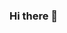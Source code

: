### Hi there 👋

<!--
**nicoGG/nicoGG** is a ✨ _special_ ✨ repository because its `README.md` (this file) appears on your GitHub profile.

Here are some ideas to get you started:

- 🔭 I’m currently working on spread.cl and geekz.cl
- 🌱 I’m currently learning nodejs
- 👯 I’m looking to collaborate on team
- 🤔 I’m looking for help with flutter
- 💬 Ask me about develop
- 📫 How to reach me: nigalval@gmai.com
- 👓 Current Stack:
  - Angular 11
  - NodeJS
  - Flutter
  - GCP
  - CI/CD
  - Github, Gitlab, bitbucket
-->

